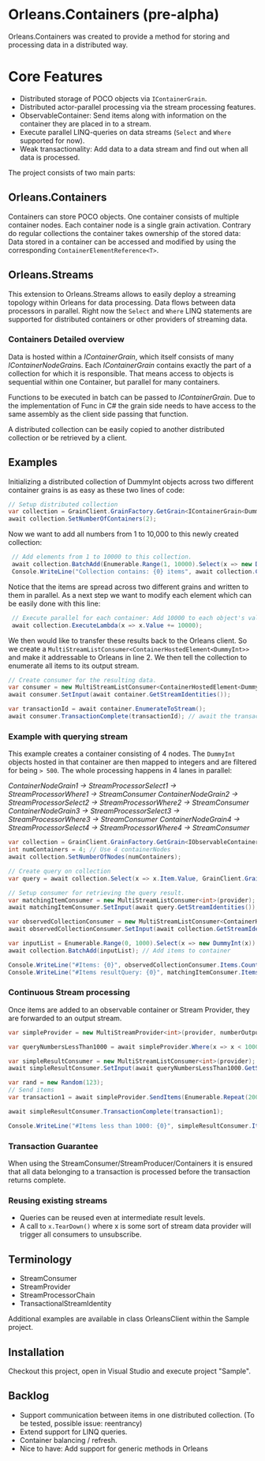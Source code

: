 # Orleans.Containers (pre-alpha)
Orleans.Containers was created to provide a method for storing and processing data in a distributed way.

# Core Features
* Distributed storage of POCO objects via `IContainerGrain`.
* Distributed actor-parallel processing via the stream processing features.
* ObservableContainer: Send items along with information on the container they are placed in to a stream.
* Execute parallel LINQ-queries on data streams (`Select` and `Where` supported for now).
* Weak transactionality: Add data to a data stream and find out when all data is processed.

The project consists of two main parts:
## Orleans.Containers
Containers can store POCO objects. One container consists of multiple container nodes. Each container node is a single grain activation. Contrary do regular collections the container takes ownership of the stored data: Data stored in a container can be accessed and modified by using the corresponding `ContainerElementReference<T>`.

## Orleans.Streams
This extension to Orleans.Streams allows to easily deploy a streaming topology within Orleans for data processing. Data flows between data processors in parallel. Right now the `Select` and `Where` LINQ statements are supported for distributed containers or other providers of streaming data.

### Containers Detailed overview

Data is hosted within a *IContainerGrain*, which itself consists of many *IContainerNodeGrain*s. Each *IContainerGrain* contains exactly the part of a collection for which it is responsible. That means access to objects is sequential within one Container, but parallel for many containers.

Functions to be executed in batch can be passed to *IContainerGrain*. Due to the implementation of Func<T> in C# the grain side needs to have access to the same assembly as the client side passing that function.

A distributed collection can be easily copied to another distributed collection or be retrieved by a client.

## Examples
Initializing a distributed collection of DummyInt objects across two different container grains is as easy as these two lines of code:
 ```cs
 // Setup distributed collection
 var collection = GrainClient.GrainFactory.GetGrain<IContainerGrain<DummyInt>>(Guid.NewGuid());
 await collection.SetNumberOfContainers(2);
```
Now we want to add all numbers from 1 to 10,000 to this newly created collection:
```cs
 // Add elements from 1 to 10000 to this collection.
 await collection.BatchAdd(Enumerable.Range(1, 10000).Select(x => new DummyInt(x)).ToList());
 Console.WriteLine("Collection contains: {0} items", await collection.Count());
 ```
 Notice that the items are spread across two different grains and written to them in parallel. As a next step we want to modify each element which can be easily done with this line:
```cs
 // Execute parallel for each container: Add 10000 to each object's value.
 await collection.ExecuteLambda(x => x.Value += 10000);
 ```
We then would like to transfer these results back to the Orleans client. So we create a `MultiStreamListConsumer<ContainerHostedElement<DummyInt>>` and make it addressable to Orleans in line 2. We then tell the collection to enumerate all items to its output stream.
```cs
// Create consumer for the resulting data.
var consumer = new MultiStreamListConsumer<ContainerHostedElement<DummyInt>>(provider);
await consumer.SetInput(await container.GetStreamIdentities());

var transactionId = await container.EnumerateToStream();
await consumer.TransactionComplete(transactionId); // await the transaction.
```

### Example with querying stream
This example creates a container consisting of 4 nodes. The `DummyInt` objects hosted in that container are then mapped to integers and are filtered for being `> 500`.
The whole processing happens in 4 lanes in parallel:

*ContainerNodeGrain1 -> StreamProcessorSelect1 -> StreamProcessorWhere1 -> StreamConsumer*
*ContainerNodeGrain2 -> StreamProcessorSelect2 -> StreamProcessorWhere2 -> StreamConsumer*
*ContainerNodeGrain3 -> StreamProcessorSelect3 -> StreamProcessorWhere3 -> StreamConsumer*
*ContainerNodeGrain4 -> StreamProcessorSelect4 -> StreamProcessorWhere4 -> StreamConsumer*

```cs
var collection = GrainClient.GrainFactory.GetGrain<IObservableContainerGrain<DummyInt>>(Guid.NewGuid());
int numContainers = 4; // Use 4 containerNodes
await collection.SetNumberOfNodes(numContainers);

// Create query on collection
var query = await collection.Select(x => x.Item.Value, GrainClient.GrainFactory).Where(x => x > 500);

// Setup consumer for retrieving the query result.
var matchingItemConsumer = new MultiStreamListConsumer<int>(provider);
await matchingItemConsumer.SetInput(await query.GetStreamIdentities());

var observedCollectionConsumer = new MultiStreamListConsumer<ContainerHostedElement<DummyInt>>(provider); // Consumes items of type ContainerHostedElement<T>. This type contains a "reference" for accessing the DummyInt object via the container.
await observedCollectionConsumer.SetInput(await collection.GetStreamIdentities());

var inputList = Enumerable.Range(0, 1000).Select(x => new DummyInt(x)).ToList();
await collection.BatchAdd(inputList); // Add items to container

Console.WriteLine("#Items: {0}", observedCollectionConsumer.Items.Count); // Outputs 1000, all items in container
Console.WriteLine("#Items resultQuery: {0}", matchingItemConsumer.Items.Count);
```

### Continuous Stream processing

Once items are added to an observable container or Stream Provider, they are forwarded to an output stream.

```cs
var simpleProvider = new MultiStreamProvider<int>(provider, numberOutputStreams: 10);

var queryNumbersLessThan1000 = await simpleProvider.Where(x => x < 1000, GrainClient.GrainFactory);

var simpleResultConsumer = new MultiStreamListConsumer<int>(provider);
await simpleResultConsumer.SetInput(await queryNumbersLessThan1000.GetStreamIdentities());

var rand = new Random(123);
// Send items
var transaction1 = await simpleProvider.SendItems(Enumerable.Repeat(2000, 10000).Select(x => rand.Next(x)).ToList());

await simpleResultConsumer.TransactionComplete(transaction1);

Console.WriteLine("#Items less than 1000: {0}", simpleResultConsumer.Items.Count);
```

### Transaction Guarantee

When using the StreamConsumer/StreamProducer/Containers it is ensured that all data belonging to a transaction is processed before the transaction returns complete.

### Reusing existing streams

- Queries can be reused even at intermediate result levels.
- A call to `x.TearDown()` where x is some sort of stream data provider will trigger all consumers to unsubscribe.

## Terminology

- StreamConsumer
- StreamProvider
- StreamProcessorChain
- TransactionalStreamIdentity

Additional examples are available in class OrleansClient within the Sample project.

## Installation

Checkout this project, open in Visual Studio and execute project "Sample".

## Backlog

*	 Support communication between items in one distributed collection. (To be tested, possible issue: reentrancy)
*	 Extend support for LINQ queries.
*	 Container balancing / refresh.
* Nice to have: Add support for generic methods in Orleans
